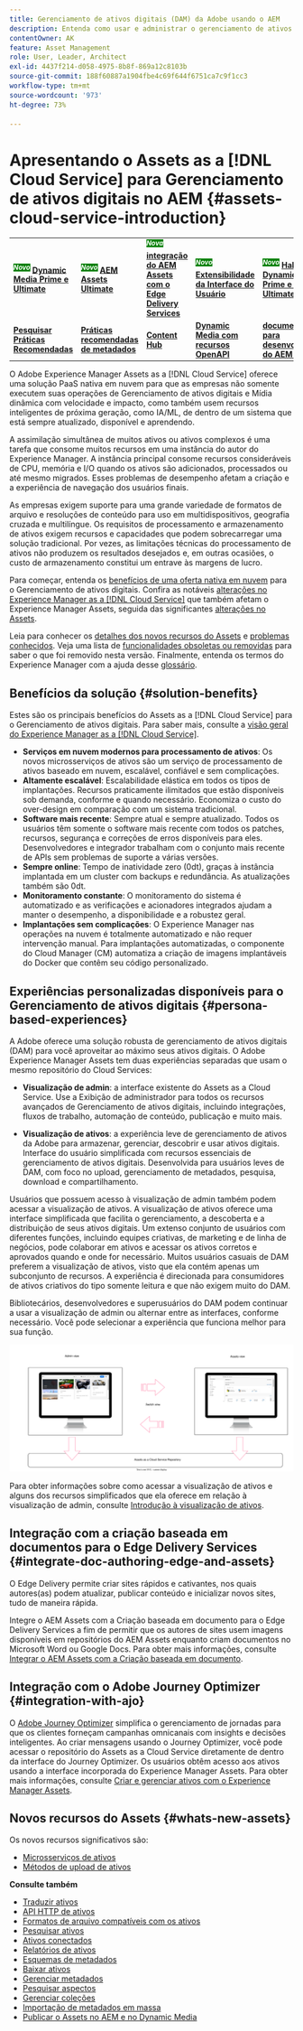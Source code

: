 ```yaml
---
title: Gerenciamento de ativos digitais (DAM) da Adobe usando o AEM
description: Entenda como usar e administrar o gerenciamento de ativos digitais (DAM, na sigla em inglês) da Adobe, usando o Experience Manager Assets as a Cloud Service.
contentOwner: AK
feature: Asset Management
role: User, Leader, Architect
exl-id: 4437f214-d058-4975-8b8f-869a12c8103b
source-git-commit: 188f60887a1904fbe4c69f644f6751ca7c9f1cc3
workflow-type: tm+mt
source-wordcount: '973'
ht-degree: 73%

---
```



# Apresentando o Assets as a [!DNL Cloud Service] para Gerenciamento de ativos digitais no AEM {#assets-cloud-service-introduction}

<!-- Need review information from gklebus -->

<table>
    <tr>
        <td>
            <sup style= "background-color:#008000; color:#FFFFFF; font-weight:bold"><i>Novo</i></sup> <a href="/help/assets/dynamic-media/dm-prime-ultimate.md"><b>Dynamic Media Prime e Ultimate</b></a>
        </td>
        <td>
            <sup style= "background-color:#008000; color:#FFFFFF; font-weight:bold"><i>Novo</i></sup> <a href="/help/assets/assets-ultimate-overview.md"><b>AEM Assets Ultimate</b></a>
        </td>
        <td>
            <sup style= "background-color:#008000; color:#FFFFFF; font-weight:bold"><i>Nova</i></sup> <a href="/help/assets/integrate-aem-assets-edge-delivery-services.md"><b>integração do AEM Assets com o Edge Delivery Services</b></a>
        </td>
        <td>
            <sup style= "background-color:#008000; color:#FFFFFF; font-weight:bold"><i>Novo</i></sup> <a href="/help/assets/aem-assets-view-ui-extensibility.md"><b>Extensibilidade da Interface do Usuário</b></a>
        </td>
          <td>
            <sup style= "background-color:#008000; color:#FFFFFF; font-weight:bold"><i>Novo</i></sup> <a href="/help/assets/dynamic-media/enable-dynamic-media-prime-and-ultimate.md"><b>Habilitar o Dynamic Media Prime e o Ultimate</b></a>
        </td>
    </tr>
    <tr>
        <td>
            <a href="/help/assets/search-best-practices.md"><b>Pesquisar Práticas Recomendadas</b></a>
        </td>
        <td>
            <a href="/help/assets/metadata-best-practices.md"><b>Práticas recomendadas de metadados</b></a>
        </td>
        <td>
            <a href="/help/assets/product-overview.md"><b>Content Hub</b></a>
        </td>
        <td>
            <a href="/help/assets/dynamic-media-open-apis-overview.md"><b>Dynamic Media com recursos OpenAPI</b></a>
        </td>
        <td>
            <a href="https://developer.adobe.com/experience-cloud/experience-manager-apis/"><b>documentação para desenvolvedores do AEM Assets</b></a>
        </td>
    </tr>
</table>

O Adobe Experience Manager Assets as a [!DNL Cloud Service] oferece uma solução PaaS nativa em nuvem para que as empresas não somente executem suas operações de Gerenciamento de ativos digitais e Mídia dinâmica com velocidade e impacto, como também usem recursos inteligentes de próxima geração, como IA/ML, de dentro de um sistema que está sempre atualizado, disponível e aprendendo.

A assimilação simultânea de muitos ativos ou ativos complexos é uma tarefa que consome muitos recursos em uma instância do autor do Experience Manager. A instância principal consome recursos consideráveis de CPU, memória e I/O quando os ativos são adicionados, processados ou até mesmo migrados. Esses problemas de desempenho afetam a criação e a experiência de navegação dos usuários finais.

As empresas exigem suporte para uma grande variedade de formatos de arquivo e resoluções de conteúdo para uso em multidispositivos, geografia cruzada e multilíngue. Os requisitos de processamento e armazenamento de ativos exigem recursos e capacidades que podem sobrecarregar uma solução tradicional. Por vezes, as limitações técnicas do processamento de ativos não produzem os resultados desejados e, em outras ocasiões, o custo de armazenamento constitui um entrave às margens de lucro.

Para começar, entenda os [benefícios de uma oferta nativa em nuvem](#solution-benefits) para o Gerenciamento de ativos digitais. Confira as notáveis [alterações no Experience Manager as a [!DNL Cloud Service]](/help/release-notes/aem-cloud-changes.md) que também afetam o Experience Manager Assets, seguida das significantes [alterações no Assets](/help/assets/assets-cloud-changes.md).

Leia para conhecer os [detalhes dos novos recursos do Assets](#whats-new-assets) e [problemas conhecidos](/help/release-notes/maintenance/latest.md). Veja uma lista de [funcionalidades obsoletas ou removidas](/help/release-notes/deprecated-removed-features.md) para saber o que foi removido nesta versão. Finalmente, entenda os termos do Experience Manager com a ajuda desse [glossário](/help/overview/terminology.md).

## Benefícios da solução {#solution-benefits}

Estes são os principais benefícios do Assets as a [!DNL Cloud Service] para o Gerenciamento de ativos digitais. Para saber mais, consulte a [visão geral do Experience Manager as a [!DNL Cloud Service]](/help/overview/introduction.md).

* **Serviços em nuvem modernos para processamento de ativos**: Os novos microsserviços de ativos são um serviço de processamento de ativos baseado em nuvem, escalável, confiável e sem complicações.
* **Altamente escalável**: Escalabilidade elástica em todos os tipos de implantações. Recursos praticamente ilimitados que estão disponíveis sob demanda, conforme e quando necessário. Economiza o custo do over-design em comparação com um sistema tradicional.
* **Software mais recente**: Sempre atual e sempre atualizado. Todos os usuários têm somente o software mais recente com todos os patches, recursos, segurança e correções de erros disponíveis para eles. Desenvolvedores e integrador trabalham com o conjunto mais recente de APIs sem problemas de suporte a várias versões.
* **Sempre online**: Tempo de inatividade zero (0dt), graças à instância implantada em um cluster com backups e redundância. As atualizações também são 0dt.
* **Monitoramento constante**: O monitoramento do sistema é automatizado e as verificações e acionadores integrados ajudam a manter o desempenho, a disponibilidade e a robustez geral.
* **Implantações sem complicações**: O Experience Manager nas operações na nuvem é totalmente automatizado e não requer intervenção manual. Para implantações automatizadas, o componente do Cloud Manager (CM) automatiza a criação de imagens implantáveis do Docker que contêm seu código personalizado.

## Experiências personalizadas disponíveis para o Gerenciamento de ativos digitais {#persona-based-experiences}

A Adobe oferece uma solução robusta de gerenciamento de ativos digitais (DAM) para você aproveitar ao máximo seus ativos digitais. O Adobe Experience Manager Assets tem duas experiências separadas que usam o mesmo repositório do Cloud Services:

* **Visualização de admin**: a interface existente do Assets as a Cloud Service. Use a Exibição de administrador para todos os recursos avançados de Gerenciamento de ativos digitais, incluindo integrações, fluxos de trabalho, automação de conteúdo, publicação e muito mais.

* **Visualização de ativos**: a experiência leve de gerenciamento de ativos da Adobe para armazenar, gerenciar, descobrir e usar ativos digitais. Interface do usuário simplificada com recursos essenciais de gerenciamento de ativos digitais. Desenvolvida para usuários leves de DAM, com foco no upload, gerenciamento de metadados, pesquisa, download e compartilhamento.

Usuários que possuem acesso à visualização de admin também podem acessar a visualização de ativos. A visualização de ativos oferece uma interface simplificada que facilita o gerenciamento, a descoberta e a distribuição de seus ativos digitais. Um extenso conjunto de usuários com diferentes funções, incluindo equipes criativas, de marketing e de linha de negócios, pode colaborar em ativos e acessar os ativos corretos e aprovados quando e onde for necessário. Muitos usuários casuais de DAM preferem a visualização de ativos, visto que ela contém apenas um subconjunto de recursos. A experiência é direcionada para consumidores de ativos criativos do tipo somente leitura e que não exigem muito do DAM.

Bibliotecários, desenvolvedores e superusuários do DAM podem continuar a usar a visualização de admin ou alternar entre as interfaces, conforme necessário. Você pode selecionar a experiência que funciona melhor para sua função.

![add-tags](assets/newui-overview.svg)

Para obter informações sobre como acessar a visualização de ativos e alguns dos recursos simplificados que ela oferece em relação à visualização de admin, consulte [Introdução à visualização de ativos](/help/assets/assets-view-introduction.md).

## Integração com a criação baseada em documentos para o Edge Delivery Services {#integrate-doc-authoring-edge-and-assets}

O Edge Delivery permite criar sites rápidos e cativantes, nos quais autores(as) podem atualizar, publicar conteúdo e inicializar novos sites, tudo de maneira rápida.

Integre o AEM Assets com a Criação baseada em documento para o Edge Delivery Services a fim de permitir que os autores de sites usem imagens disponíveis em repositórios do AEM Assets enquanto criam documentos no Microsoft Word ou Google Docs. Para obter mais informações, consulte [Integrar o AEM Assets com a Criação baseada em documento](/help/edge/using.md#integrate-assets-edge).

## Integração com o Adobe Journey Optimizer {#integration-with-ajo}

O [Adobe Journey Optimizer](https://business.adobe.com/br/products/journey-optimizer/adobe-journey-optimizer.html) simplifica o gerenciamento de jornadas para que os clientes forneçam campanhas omnicanais com insights e decisões inteligentes. Ao criar mensagens usando o Journey Optimizer, você pode acessar o repositório do Assets as a Cloud Service diretamente de dentro da interface do Journey Optimizer. Os usuários obtêm acesso aos ativos usando a interface incorporada do Experience Manager Assets. Para obter mais informações, consulte [Criar e gerenciar ativos com o Experience Manager Assets](https://experienceleague.adobe.com/docs/journey-optimizer/using/content-management/assets-images/assets.html?lang=pt-BR).

## Novos recursos do Assets {#whats-new-assets}

Os novos recursos significativos são:

* [Microsserviços de ativos](/help/assets/asset-microservices-overview.md)
* [Métodos de upload de ativos](/help/assets/add-assets.md)

**Consulte também**

* [Traduzir ativos](translate-assets.md)
* [API HTTP de ativos](mac-api-assets.md)
* [Formatos de arquivo compatíveis com os ativos](file-format-support.md)
* [Pesquisar ativos](search-assets.md)
* [Ativos conectados](use-assets-across-connected-assets-instances.md)
* [Relatórios de ativos](asset-reports.md)
* [Esquemas de metadados](metadata-schemas.md)
* [Baixar ativos](download-assets-from-aem.md)
* [Gerenciar metadados](manage-metadata.md)
* [Pesquisar aspectos](search-facets.md)
* [Gerenciar coleções](manage-collections.md)
* [Importação de metadados em massa](metadata-import-export.md)
* [Publicar o Assets no AEM e no Dynamic Media](/help/assets/publish-assets-to-aem-and-dm.md)
